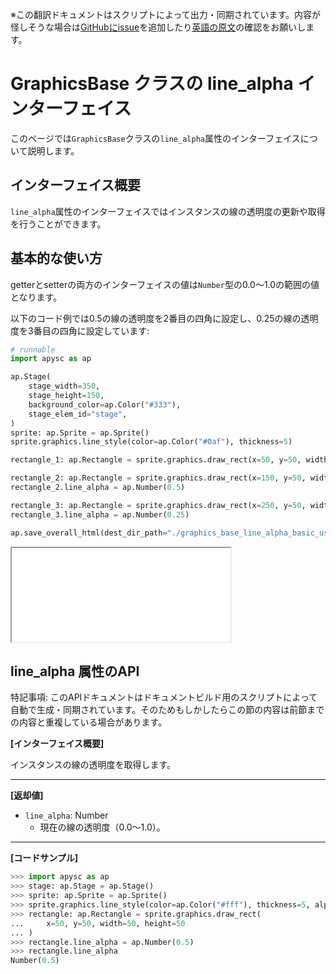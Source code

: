 <span class="inconspicuous-txt">※この翻訳ドキュメントはスクリプトによって出力・同期されています。内容が怪しそうな場合は<a href="https://github.com/simon-ritchie/apysc/issues" target="_blank">GitHubにissue</a>を追加したり[英語の原文](https://simon-ritchie.github.io/apysc/en/graphics_base_line_alpha.html)の確認をお願いします。</span>

# GraphicsBase クラスの line_alpha インターフェイス

このページでは`GraphicsBase`クラスの`line_alpha`属性のインターフェイスについて説明します。

## インターフェイス概要

`line_alpha`属性のインターフェイスではインスタンスの線の透明度の更新や取得を行うことができます。

## 基本的な使い方

getterとsetterの両方のインターフェイスの値は`Number`型の0.0～1.0の範囲の値となります。

以下のコード例では0.5の線の透明度を2番目の四角に設定し、0.25の線の透明度を3番目の四角に設定しています:

```py
# runnable
import apysc as ap

ap.Stage(
    stage_width=350,
    stage_height=150,
    background_color=ap.Color("#333"),
    stage_elem_id="stage",
)
sprite: ap.Sprite = ap.Sprite()
sprite.graphics.line_style(color=ap.Color("#0af"), thickness=5)

rectangle_1: ap.Rectangle = sprite.graphics.draw_rect(x=50, y=50, width=50, height=50)

rectangle_2: ap.Rectangle = sprite.graphics.draw_rect(x=150, y=50, width=50, height=50)
rectangle_2.line_alpha = ap.Number(0.5)

rectangle_3: ap.Rectangle = sprite.graphics.draw_rect(x=250, y=50, width=50, height=50)
rectangle_3.line_alpha = ap.Number(0.25)

ap.save_overall_html(dest_dir_path="./graphics_base_line_alpha_basic_usage/")
```

<iframe src="static/graphics_base_line_alpha_basic_usage/index.html" width="350" height="150"></iframe>

## line_alpha 属性のAPI

<span class="inconspicuous-txt">特記事項: このAPIドキュメントはドキュメントビルド用のスクリプトによって自動で生成・同期されています。そのためもしかしたらこの節の内容は前節までの内容と重複している場合があります。</span>

**[インターフェイス概要]**

インスタンスの線の透明度を取得します。<hr>

**[返却値]**

- `line_alpha`: Number
  - 現在の線の透明度（0.0～1.0）。

<hr>

**[コードサンプル]**

```py
>>> import apysc as ap
>>> stage: ap.Stage = ap.Stage()
>>> sprite: ap.Sprite = ap.Sprite()
>>> sprite.graphics.line_style(color=ap.Color("#fff"), thickness=5, alpha=1.0)
>>> rectangle: ap.Rectangle = sprite.graphics.draw_rect(
...     x=50, y=50, width=50, height=50
... )
>>> rectangle.line_alpha = ap.Number(0.5)
>>> rectangle.line_alpha
Number(0.5)
```